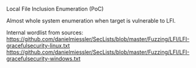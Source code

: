 Local File Inclusion Enumeration (PoC)  

Almost whole system enumeration when target is vulnerable to LFI.  

Internal wordlist from sources:  
https://github.com/danielmiessler/SecLists/blob/master/Fuzzing/LFI/LFI-gracefulsecurity-linux.txt  
https://github.com/danielmiessler/SecLists/blob/master/Fuzzing/LFI/LFI-gracefulsecurity-windows.txt  
